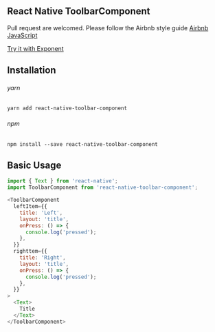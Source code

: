 ## React Native ToolbarComponent

Pull request are welcomed. Please follow the Airbnb style guide [Airbnb JavaScript](https://github.com/airbnb/javascript)

[Try it with Exponent](https://exp.host/@jacklam718/toolbar-demo)

## Installation
###### yarn
`yarn add react-native-toolbar-component`
###### npm
`npm install --save react-native-toolbar-component`


## Basic Usage
```javascript
import { Text } from 'react-native';
import ToolbarComponent from 'react-native-toolbar-component';
```

```javascript
<ToolbarComponent
  leftItem={{
    title: 'Left',
    layout: 'title',
    onPress: () => {
      console.log('pressed');
    },
  }}
  righttem={{
    title: 'Right',
    layout: 'title',
    onPress: () => {
      console.log('pressed');
    },
  }}
>
  <Text>
    Title
  </Text>
</ToolbarComponent>
```
